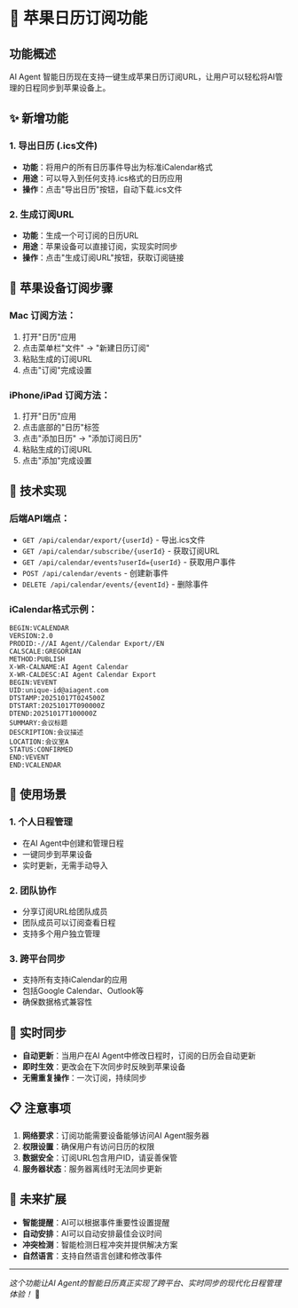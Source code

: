 # 🍎 苹果日历订阅功能

## 功能概述

AI Agent 智能日历现在支持一键生成苹果日历订阅URL，让用户可以轻松将AI管理的日程同步到苹果设备上。

## ✨ 新增功能

### 1. 导出日历 (.ics文件)
- **功能**：将用户的所有日历事件导出为标准iCalendar格式
- **用途**：可以导入到任何支持.ics格式的日历应用
- **操作**：点击"导出日历"按钮，自动下载.ics文件

### 2. 生成订阅URL
- **功能**：生成一个可订阅的日历URL
- **用途**：苹果设备可以直接订阅，实现实时同步
- **操作**：点击"生成订阅URL"按钮，获取订阅链接

## 📱 苹果设备订阅步骤

### Mac 订阅方法：
1. 打开"日历"应用
2. 点击菜单栏"文件" → "新建日历订阅"
3. 粘贴生成的订阅URL
4. 点击"订阅"完成设置

### iPhone/iPad 订阅方法：
1. 打开"日历"应用
2. 点击底部的"日历"标签
3. 点击"添加日历" → "添加订阅日历"
4. 粘贴生成的订阅URL
5. 点击"添加"完成设置

## 🔧 技术实现

### 后端API端点：
- `GET /api/calendar/export/{userId}` - 导出.ics文件
- `GET /api/calendar/subscribe/{userId}` - 获取订阅URL
- `GET /api/calendar/events?userId={userId}` - 获取用户事件
- `POST /api/calendar/events` - 创建新事件
- `DELETE /api/calendar/events/{eventId}` - 删除事件

### iCalendar格式示例：
```ics
BEGIN:VCALENDAR
VERSION:2.0
PRODID:-//AI Agent//Calendar Export//EN
CALSCALE:GREGORIAN
METHOD:PUBLISH
X-WR-CALNAME:AI Agent Calendar
X-WR-CALDESC:AI Agent Calendar Export
BEGIN:VEVENT
UID:unique-id@aiagent.com
DTSTAMP:20251017T024500Z
DTSTART:20251017T090000Z
DTEND:20251017T100000Z
SUMMARY:会议标题
DESCRIPTION:会议描述
LOCATION:会议室A
STATUS:CONFIRMED
END:VEVENT
END:VCALENDAR
```

## 🎯 使用场景

### 1. 个人日程管理
- 在AI Agent中创建和管理日程
- 一键同步到苹果设备
- 实时更新，无需手动导入

### 2. 团队协作
- 分享订阅URL给团队成员
- 团队成员可以订阅查看日程
- 支持多个用户独立管理

### 3. 跨平台同步
- 支持所有支持iCalendar的应用
- 包括Google Calendar、Outlook等
- 确保数据格式兼容性

## 🔄 实时同步

- **自动更新**：当用户在AI Agent中修改日程时，订阅的日历会自动更新
- **即时生效**：更改会在下次同步时反映到苹果设备
- **无需重复操作**：一次订阅，持续同步

## 📋 注意事项

1. **网络要求**：订阅功能需要设备能够访问AI Agent服务器
2. **权限设置**：确保用户有访问日历的权限
3. **数据安全**：订阅URL包含用户ID，请妥善保管
4. **服务器状态**：服务器离线时无法同步更新

## 🚀 未来扩展

- **智能提醒**：AI可以根据事件重要性设置提醒
- **自动安排**：AI可以自动安排最佳会议时间
- **冲突检测**：智能检测日程冲突并提供解决方案
- **自然语言**：支持自然语言创建和修改事件

---

*这个功能让AI Agent的智能日历真正实现了跨平台、实时同步的现代化日程管理体验！* 🎉
